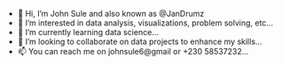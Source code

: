 - 👋 Hi, I’m John Sule and also known as @JanDrumz
- 👀 I’m interested in data analysis, visualizations, problem solving, etc...
- 🌱 I’m currently learning data science...
- 💞️ I’m looking to collaborate on data projects to enhance my skills...
- 📫 You can reach me on johnsule6@gmail or +230 58537232...

<!---
JanDrumz/JanDrumz is a ✨ special ✨ repository because its `README.md` (this file) appears on your GitHub profile.
You can click the Preview link to take a look at your changes.
--->
